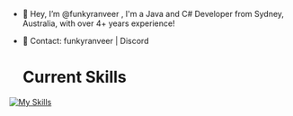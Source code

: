 - 👋 Hey, I’m @funkyranveer , I'm a Java and C# Developer from Sydney, Australia, with over 4+ years experience!
- 📱 Contact: funkyranveer | Discord 

  # Current Skills
[![My Skills](https://skillicons.dev/icons?i=java,cs,mongodb,maven,mysql,idea)](https://skillicons.dev)  

  
<!---
funkyranveer/funkyranveer is a ✨ special ✨ repository because its `README.md` (this file) appears on your GitHub profile.
You can click the Preview link to take a look at your changes.
--->
